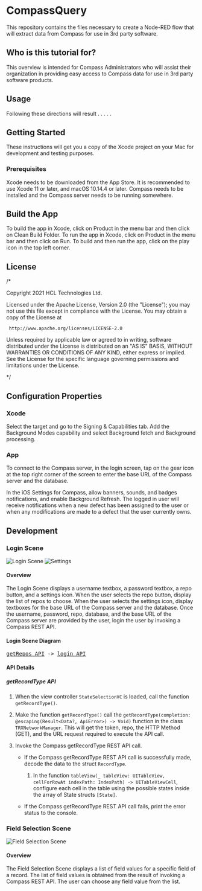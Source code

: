 # CompassQuery
This repository contains the files necessary to create a Node-RED flow that will extract data from Compass for use in 3rd party software.

## Who is this tutorial for?

This overview is intended for Compass Administrators who will assist their organization in providing easy access to Compass data for use in 3rd party software products.

## Usage

Following these directions will result . . . . .

## Getting Started

These instructions will get you a copy of the Xcode project on your Mac for development and testing purposes.

### Prerequisites

Xcode needs to be downloaded from the App Store. It is recommended to use Xcode 11 or later, and macOS 10.14.4 or later.
Compass needs to be installed and the Compass server needs to be running somewhere.


## Build the App

To build the app in Xcode, click on Product in the menu bar and then click on Clean Build Folder.
To run the app in Xcode, click on Product in the menu bar and then click on Run.
To build and then run the app, click on the play icon in the top left corner.

## License

/*
 
 Copyright 2021 HCL Technologies Ltd.

 Licensed under the Apache License, Version 2.0 (the "License");
 you may not use this file except in compliance with the License.
 You may obtain a copy of the License at

     http://www.apache.org/licenses/LICENSE-2.0

 Unless required by applicable law or agreed to in writing, software
 distributed under the License is distributed on an "AS IS" BASIS,
 WITHOUT WARRANTIES OR CONDITIONS OF ANY KIND, either express or implied.
 See the License for the specific language governing permissions and
 limitations under the License.
 
*/

## Configuration Properties

### Xcode

Select the target and go to the Signing & Capabilities tab. Add the Background Modes capability and select Background fetch and Background processing.

### App

To connect to the Compass server, in the login screen, tap on the gear icon at the top right corner of the screen to enter the base URL of the Compass server and the database.

In the iOS Settings for Compass, allow banners, sounds, and badges notifications, and enable Background Refresh. The logged in user will receive notifications when a new defect has been assigned to the user or when any modifications are made to a defect that the user currently owns.

## Development

### Login Scene

![Login Scene](statics/login_scene.png) ![Settings](statics/settings.png)

#### Overview

The Login Scene displays a username textbox, a password textbox, a repo button, and a settings icon. When the user selects the repo button, display the list of repos to choose. When the user selects the settings icon, display textboxes for the base URL of the Compass server and the database. Once the username, password, repo, database, and the base URL of the Compass server are provided by the user, login the user by invoking a Compass REST API.

#### Login Scene Diagram

<pre>
<a href='#getrepos-api'>getRepos API</a> -> <a href='#login-api'>login API</a>
</pre>


#### API Details

##### getRecordType API

1. When the view controller `StateSelectionVC` is loaded, call the function `getRecordType()`.

2. Make the function `getRecordType()` call the `getRecordType(completion: @escaping(Result<Data?, ApiError>) -> Void)` function in the class `TRXNetworkManager`. This will get the token, repo, the HTTP Method (GET), and the URL request required to execute the API call.

3. Invoke the Compass getRecordType REST API call.

	* If the Compass getRecordType REST API call is successfully made, decode the data to the struct `RecordType`.

		1. In the function `tableView(_ tableView: UITableView, cellForRowAt indexPath: IndexPath) -> UITableViewCell`, configure each cell in the table using the possible states inside the array of State structs `[State]`.

	* If the Compass getRecordType REST API call fails, print the error status to the console.

### Field Selection Scene

![Field Selection Scene](statics/field_selection_scene.png)

#### Overview

The Field Selection Scene displays a list of field values for a specific field of a record. The list of field values is obtained from the result of invoking a Compass REST API. The user can choose any field value from the list.

